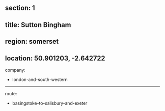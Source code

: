 ﻿section: 1
----
title: Sutton Bingham
----
region: somerset
----
location: 50.901203, -2.642722
----
company:
- london-and-south-western
----
route:
- basingstoke-to-salisbury-and-exeter
